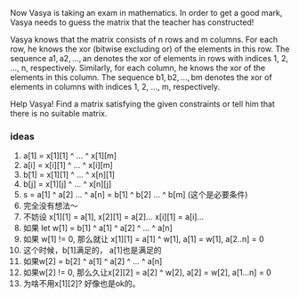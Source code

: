 Now Vasya is taking an exam in mathematics. In order to get a good mark, Vasya needs to guess the matrix that the teacher has constructed!

Vasya knows that the matrix consists of n rows and m columns. For each row, he knows the xor (bitwise excluding or) of the elements in this row. The sequence a1, a2, ..., an denotes the xor of elements in rows with indices 1, 2, ..., n, respectively. Similarly, for each column, he knows the xor of the elements in this column. The sequence b1, b2, ..., bm denotes the xor of elements in columns with indices 1, 2, ..., m, respectively.

Help Vasya! Find a matrix satisfying the given constraints or tell him that there is no suitable matrix.



### ideas
1. a[1] = x[1][1] ^ ... ^ x[1][m]
2. a[i] = x[i][1] ^ ... ^ x[i][m]
3. b[1] = x[1][1] ^ ... ^ x[n][1]
4. b[j] = x[1][j] ^ ... ^ x[n][j]
5. s = a[1] ^ a[2] ... ^ a[n] = b[1] ^ b[2] ... ^ b[m] (这个是必要条件)
6. 完全没有想法～
7. 不妨设 x[1][1] = a[1], x[2][1] = a[2]... x[i][1] = a[i]...
8. 如果 let w[1] = b[1] ^ a[1] ^ a[2] ^ ... ^ a[n]
9. 如果 w[1] != 0, 那么就让 x[1][1] = a[1] ^ w[1], a[1] = w[1], a[2..n] = 0
10. 这个时候，b[1]满足的， a[1]也是满足的
11. 如果w[2] = b[2] ^ a[1] ^ a[2] ^ ... ^ a[n]
12. 如果w[2] != 0, 那么久让x[2][2] = a[2] ^ w[2], a[2] = w[2], a[1...n] = 0
13. 为啥不用x[1][2]? 好像也是ok的。